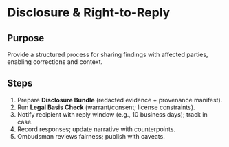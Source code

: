 # Disclosure & Right-to-Reply

## Purpose
Provide a structured process for sharing findings with affected parties, enabling corrections and context.

## Steps
1. Prepare **Disclosure Bundle** (redacted evidence + provenance manifest).
2. Run **Legal Basis Check** (warrant/consent; license constraints).
3. Notify recipient with reply window (e.g., 10 business days); track in case.
4. Record responses; update narrative with counterpoints.
5. Ombudsman reviews fairness; publish with caveats.
